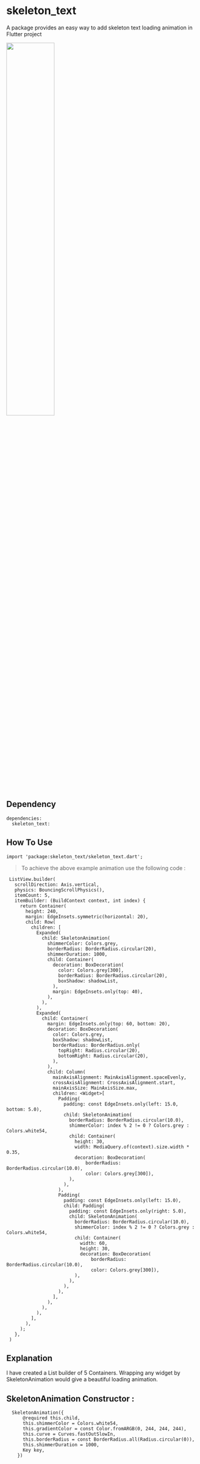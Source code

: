 # skeleton_text
  
A package provides an easy way to add skeleton text loading animation in Flutter project  
  
<p>
  <img src="https://raw.githubusercontent.com/101Loop/Skeleton-Text/master/assets/preview2.gif" height="50%" width="50%" />
</p>
 
## Dependency 
```
dependencies:
  skeleton_text: 
```
 
## How To Use  
  
  ```
  import 'package:skeleton_text/skeleton_text.dart';
  ```

> To achieve the above example animation use the following code :

     ListView.builder(
       scrollDirection: Axis.vertical,
       physics: BouncingScrollPhysics(),
       itemCount: 5,
       itemBuilder: (BuildContext context, int index) {
         return Container(
           height: 240,
           margin: EdgeInsets.symmetric(horizontal: 20),
           child: Row(
             children: [
               Expanded(
                 child: SkeletonAnimation(
                   shimmerColor: Colors.grey,
                   borderRadius: BorderRadius.circular(20),
                   shimmerDuration: 1000,
                   child: Container(
                     decoration: BoxDecoration(
                       color: Colors.grey[300],
                       borderRadius: BorderRadius.circular(20),
                       boxShadow: shadowList,
                     ),
                     margin: EdgeInsets.only(top: 40),
                   ),
                 ),
               ),
               Expanded(
                 child: Container(
                   margin: EdgeInsets.only(top: 60, bottom: 20),
                   decoration: BoxDecoration(
                     color: Colors.grey,
                     boxShadow: shadowList,
                     borderRadius: BorderRadius.only(
                       topRight: Radius.circular(20),
                       bottomRight: Radius.circular(20),
                     ),
                   ),
                   child: Column(
                     mainAxisAlignment: MainAxisAlignment.spaceEvenly,
                     crossAxisAlignment: CrossAxisAlignment.start,
                     mainAxisSize: MainAxisSize.max,
                     children: <Widget>[
                       Padding(
                         padding: const EdgeInsets.only(left: 15.0, bottom: 5.0),
                         child: SkeletonAnimation(
                           borderRadius: BorderRadius.circular(10.0),
                           shimmerColor: index % 2 != 0 ? Colors.grey : Colors.white54,
                           child: Container(
                             height: 30,
                             width: MediaQuery.of(context).size.width * 0.35,
                             decoration: BoxDecoration(
                                 borderRadius: BorderRadius.circular(10.0),
                                 color: Colors.grey[300]),
                           ),
                         ),
                       ),
                       Padding(
                         padding: const EdgeInsets.only(left: 15.0),
                         child: Padding(
                           padding: const EdgeInsets.only(right: 5.0),
                           child: SkeletonAnimation(
                             borderRadius: BorderRadius.circular(10.0),
                             shimmerColor: index % 2 != 0 ? Colors.grey : Colors.white54,
                             child: Container(
                               width: 60,
                               height: 30,
                               decoration: BoxDecoration(
                                   borderRadius: BorderRadius.circular(10.0),
                                   color: Colors.grey[300]),
                             ),
                           ),
                         ),
                       ),
                     ],
                   ),
                 ),
               ),
             ],
           ),
         );
       },
     )

## Explanation 

I have created a List builder of 5 Containers. Wrapping any widget by SkeletonAnimation would give a beautiful loading animation.

## SkeletonAnimation<T> Constructor :

```
  SkeletonAnimation({
      @required this.child,
      this.shimmerColor = Colors.white54,
      this.gradientColor = const Color.fromARGB(0, 244, 244, 244),
      this.curve = Curves.fastOutSlowIn,
      this.borderRadius = const BorderRadius.all(Radius.circular(0)),
      this.shimmerDuration = 1000,
      Key key,
    })
```
